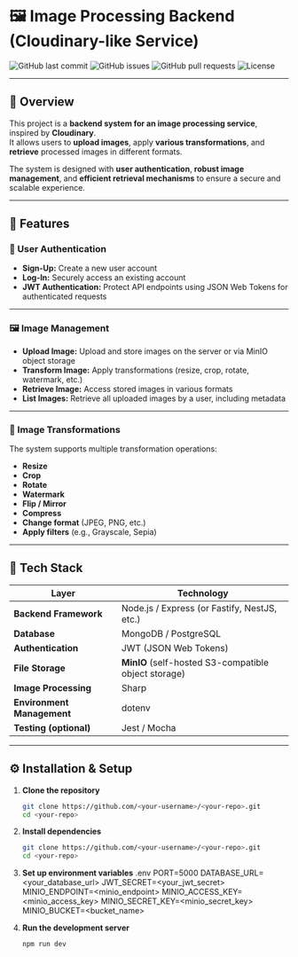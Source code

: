 # 🖼️ Image Processing Backend (Cloudinary-like Service)

![GitHub last commit](https://img.shields.io/github/last-commit/<your-username>/<your-repo>)
![GitHub issues](https://img.shields.io/github/issues/<your-username>/<your-repo>)
![GitHub pull requests](https://img.shields.io/github/issues-pr/<your-username>/<your-repo>)
![License](https://img.shields.io/badge/license-MIT-blue.svg)

---

## 📘 Overview

This project is a **backend system for an image processing service**, inspired by **Cloudinary**.  
It allows users to **upload images**, apply **various transformations**, and **retrieve** processed images in different formats.  

The system is designed with **user authentication**, **robust image management**, and **efficient retrieval mechanisms** to ensure a secure and scalable experience.

---

## 🚀 Features

### 🔐 User Authentication
- **Sign-Up:** Create a new user account  
- **Log-In:** Securely access an existing account  
- **JWT Authentication:** Protect API endpoints using JSON Web Tokens for authenticated requests  

---

### 🖼️ Image Management
- **Upload Image:** Upload and store images on the server or via MinIO object storage  
- **Transform Image:** Apply transformations (resize, crop, rotate, watermark, etc.)  
- **Retrieve Image:** Access stored images in various formats  
- **List Images:** Retrieve all uploaded images by a user, including metadata  

---

### 🎨 Image Transformations
The system supports multiple transformation operations:  
- **Resize**  
- **Crop**  
- **Rotate**  
- **Watermark**  
- **Flip / Mirror**  
- **Compress**  
- **Change format** (JPEG, PNG, etc.)  
- **Apply filters** (e.g., Grayscale, Sepia)

---

## 🧰 Tech Stack

| Layer | Technology |
|--------|-------------|
| **Backend Framework** | Node.js / Express (or Fastify, NestJS, etc.) |
| **Database** | MongoDB / PostgreSQL |
| **Authentication** | JWT (JSON Web Tokens) |
| **File Storage** | **MinIO** (self-hosted S3-compatible object storage) |
| **Image Processing** | Sharp |
| **Environment Management** | dotenv |
| **Testing (optional)** | Jest / Mocha |

---

## ⚙️ Installation & Setup

1. **Clone the repository**
   ```bash
   git clone https://github.com/<your-username>/<your-repo>.git
   cd <your-repo>

2. **Install dependencies**
   ```bash
   git clone https://github.com/<your-username>/<your-repo>.git
   cd <your-repo>

3. **Set up environment variables**
   .env
   PORT=5000
   DATABASE_URL=<your_database_url>
   JWT_SECRET=<your_jwt_secret>
   MINIO_ENDPOINT=<minio_endpoint>
   MINIO_ACCESS_KEY=<minio_access_key>
   MINIO_SECRET_KEY=<minio_secret_key>
   MINIO_BUCKET=<bucket_name>


4. **Run the development server**
   ```bash
   npm run dev

